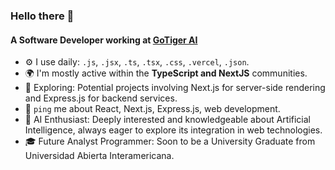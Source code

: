 ### Hello there 👋

#### A Software Developer working at [GoTiger AI](https://gotiger.ai/)<br>

- ⚙️ I use daily: `.js`, `.jsx`, `.ts`, `.tsx`, `.css`, `.vercel`, `.json`.
- 🌍  I'm mostly active within the **TypeScript and NextJS** communities.
- 💅 Exploring: Potential projects involving Next.js for server-side rendering and Express.js for backend services.
- 💬 `ping` me about React, Next.js, Express.js, web development.
- 🧠 AI Enthusiast: Deeply interested and knowledgeable about Artificial Intelligence, always eager to explore its integration in web technologies.
- 🎓 Future Analyst Programmer: Soon to be a University Graduate from Universidad Abierta Interamericana.
